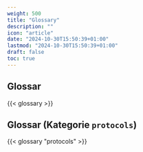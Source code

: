 ```yaml
---
weight: 500
title: "Glossary"
description: ""
icon: "article"
date: "2024-10-30T15:50:39+01:00"
lastmod: "2024-10-30T15:50:39+01:00"
draft: false
toc: true
---
```


## Glossar

{{< glossary >}}

## Glossar (Kategorie `protocols`)

{{< glossary "protocols" >}}
